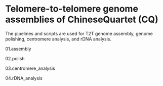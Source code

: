 # Telomere-to-telomere genome assemblies of ChineseQuartet (CQ)

The pipelines and scripts are used for T2T genome assembly, genome polishing, centromere analysis, and rDNA analysis.

01.assembly

02.polish

03.centromere_analysis

04.rDNA_analysis
